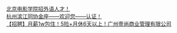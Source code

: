   
[北京电影学院招外语人才！](http://www.dianyue.me/archives/808/9acohp6wyu67y4g3/)  
[杭州滨江同协金座——欢迎您——认证！](http://www.dianyue.me/archives/947/vs0fzvo3aat84nwh/)  
[【招聘】月薪1w包住！5险+月休6天以上！广州壹尚商业管理有限公司](http://www.dianyue.me/archives/212/jcz20jmp5413o05a/)